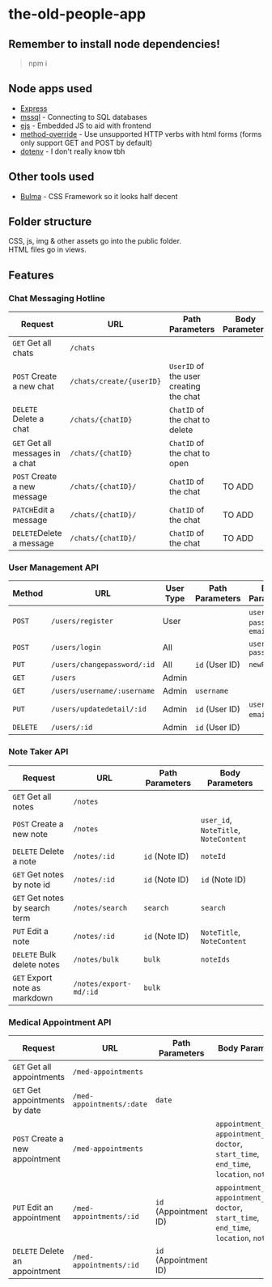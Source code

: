 # the-old-people-app

## Remember to install node dependencies!

> npm i

## Node apps used

-   [Express](https://www.npmjs.com/package/express)
-   [mssql](https://www.npmjs.com/package/mssql) - Connecting to SQL databases
-   [ejs](https://www.npmjs.com/package/ejs) - Embedded JS to aid with frontend
-   [method-override](https://www.npmjs.com/package/method-override) - Use unsupported HTTP verbs with html forms (forms only support GET and POST by default)
-   [dotenv](https://www.npmjs.com/package/dotenv) - I don't really know tbh

## Other tools used

-   [Bulma](https://bulma.io/) - CSS Framework so it looks half decent

## Folder structure

CSS, js, img & other assets go into the public folder. <br>
HTML files go in views.

## Features

### Chat Messaging Hotline

| Request                          | URL                      | Path Parameters                        | Body Parameters |
| -------------------------------- | ------------------------ | -------------------------------------- | --------------- |
| `GET` Get all chats              | `/chats`                 |                                        |
| `POST` Create a new chat         | `/chats/create/{userID}` | `UserID` of the user creating the chat |
| `DELETE` Delete a chat           | `/chats/{chatID}`        | `ChatID` of the chat to delete         |
| `GET` Get all messages in a chat | `/chats/{chatID}`        | `ChatID` of the chat to open           |
| `POST` Create a new message      | `/chats/{chatID}/`       | `ChatID` of the chat                   | TO ADD          |
| `PATCH`Edit a message            | `/chats/{chatID}/`       | `ChatID` of the chat                   | TO ADD          |
| `DELETE`Delete a message         | `/chats/{chatID}/`       | `ChatID` of the chat                   | TO ADD          |

### User Management API

| Method   | URL                                 | User Type   | Path Parameters        | Body Parameters                   | Function Used        |
|----------|--------------------------------------|-------------|-------------------------|------------------------------------|-----------------------|
| `POST`   | `/users/register`                    | User        |                         | `username`, `password`, `email`   | `createUser`          |
| `POST`   | `/users/login`                       | All         |                         | `username`, `password`            | `loginUser`           |
| `PUT`    | `/users/changepassword/:id`          | All         | `id` (User ID)          | `newPassword`                     | `changePassword`      |
| `GET`    | `/users`                             | Admin       |                         |                                    | `getAllUsers`         |
| `GET`    | `/users/username/:username`          | Admin       | `username`              |                                    | `getUserByUsername`   |
| `PUT`    | `/users/updatedetail/:id`            | Admin        | `id` (User ID)          | `username`, `email`, etc.         | `updateUser`          |
| `DELETE` | `/users/:id`                         | Admin       | `id` (User ID)          |                                    | `deleteUser`          |

### Note Taker API

| Request                          | URL                      | Path Parameters                        | Body Parameters |
| -------------------------------- | ------------------------ | -------------------------------------- | --------------- |
| `GET` Get all notes              | `/notes`                 |                                        | 
| `POST` Create a new note         | `/notes`                 |                                        | `user_id`, `NoteTitle`, `NoteContent`
| `DELETE` Delete a note           | `/notes/:id`             | `id` (Note ID)                         | `noteId` 
| `GET` Get notes by note id       | `/notes/:id`             | `id` (Note ID)                         | `id` (Note ID)
| `GET` Get notes by search term   | `/notes/search`          | `search`                               | `search`
| `PUT` Edit a note                | `/notes/:id`             | `id` (Note ID)                         |  `NoteTitle`, `NoteContent`
| `DELETE` Bulk delete notes       | `/notes/bulk`            | `bulk`                                 | `noteIds`        |
| `GET` Export note as markdown    | `/notes/export-md/:id`   | `bulk`                                 |                  |

### Medical Appointment API

| Request                          | URL                      | Path Parameters                        | Body Parameters |
| -------------------------------- | ------------------------ | -------------------------------------- | --------------- |
| `GET` Get all appointments       | `/med-appointments`      |                                        | 
| `GET` Get appointments by date   | `/med-appointments/:date`| `date`                                 | 
| `POST` Create a new appointment  | `/med-appointments`      |                                        | `appointment_date`, `appointment_title`, `doctor`, `start_time`, `end_time`, `location`, `notes`
| `PUT` Edit an appointment        | `/med-appointments/:id`  | `id` (Appointment ID)                  | `appointment_date`, `appointment_title`, `doctor`, `start_time`, `end_time`, `location`, `notes`
| `DELETE` Delete an appointment   | `/med-appointments/:id`  | `id` (Appointment ID)                  | 

